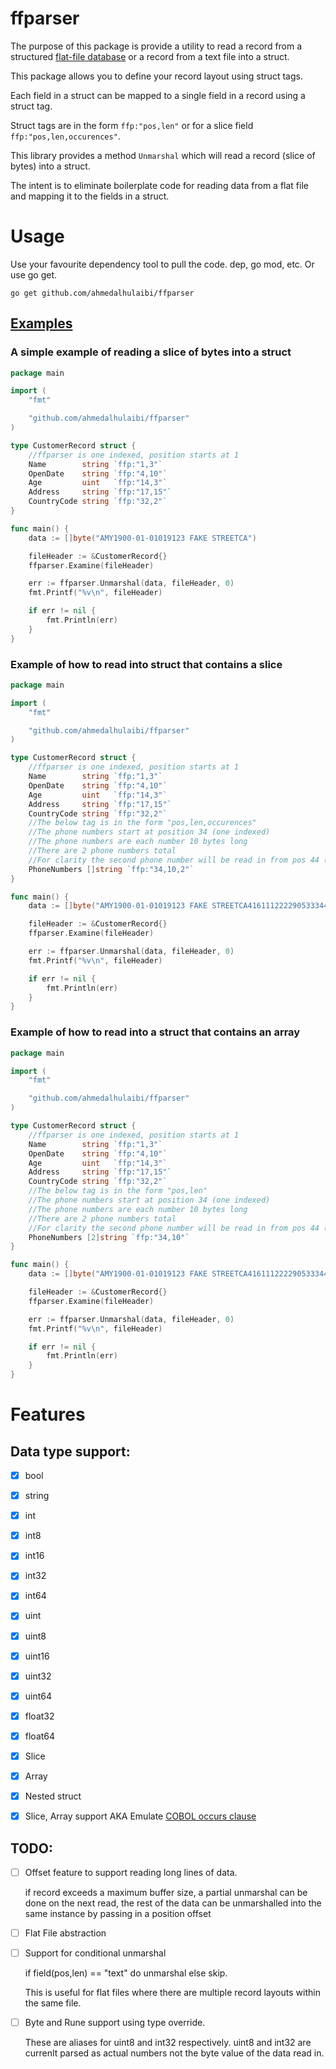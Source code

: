 # ffparser

The purpose of this package is provide a utility to read a record from a structured [flat-file database](https://en.wikipedia.org/wiki/Flat-file_database) or a record from a text file into a struct.

This package allows you to define your record layout using struct tags.

Each field in a struct can be mapped to a single field in a record using a struct tag.

Struct tags are in the form `ffp:"pos,len"` or for a slice field `ffp:"pos,len,occurences"`.

This library provides a method `Unmarshal` which will read a record (slice of bytes) into a struct.

The intent is to eliminate boilerplate code for reading data from a flat file and mapping it to the fields in a struct.


# Usage

Use your favourite dependency tool to pull the code. dep, go mod, etc. Or use go get.

`go get github.com/ahmedalhulaibi/ffparser`

## [Examples](https://github.com/ahmedalhulaibi/ffparser/tree/master/example)

### A simple example of reading a slice of bytes into a struct

```go
package main

import (
	"fmt"

	"github.com/ahmedalhulaibi/ffparser"
)

type CustomerRecord struct {
    //ffparser is one indexed, position starts at 1
	Name        string `ffp:"1,3"`
	OpenDate    string `ffp:"4,10"`
	Age         uint   `ffp:"14,3"`
	Address     string `ffp:"17,15"`
	CountryCode string `ffp:"32,2"`
}

func main() {
	data := []byte("AMY1900-01-01019123 FAKE STREETCA")

	fileHeader := &CustomerRecord{}
	ffparser.Examine(fileHeader)

	err := ffparser.Unmarshal(data, fileHeader, 0)
	fmt.Printf("%v\n", fileHeader)

	if err != nil {
		fmt.Println(err)
	}
}
```


### Example of how to read into struct that contains a slice

```go
package main

import (
	"fmt"

	"github.com/ahmedalhulaibi/ffparser"
)

type CustomerRecord struct {
    //ffparser is one indexed, position starts at 1
	Name        string `ffp:"1,3"`
	OpenDate    string `ffp:"4,10"`
	Age         uint   `ffp:"14,3"`
	Address     string `ffp:"17,15"`
	CountryCode string `ffp:"32,2"`
	//The below tag is in the form "pos,len,occurences"
	//The phone numbers start at position 34 (one indexed)
	//The phone numbers are each number 10 bytes long
	//There are 2 phone numbers total
	//For clarity the second phone number will be read in from pos 44 (one indexed)
	PhoneNumbers []string `ffp:"34,10,2"`
}

func main() {
	data := []byte("AMY1900-01-01019123 FAKE STREETCA41611122229053334444")

	fileHeader := &CustomerRecord{}
	ffparser.Examine(fileHeader)

	err := ffparser.Unmarshal(data, fileHeader, 0)
	fmt.Printf("%v\n", fileHeader)

	if err != nil {
		fmt.Println(err)
	}
}

```



### Example of how to read into a struct that contains an array

```go
package main

import (
	"fmt"

	"github.com/ahmedalhulaibi/ffparser"
)

type CustomerRecord struct {
    //ffparser is one indexed, position starts at 1
	Name        string `ffp:"1,3"`
	OpenDate    string `ffp:"4,10"`
	Age         uint   `ffp:"14,3"`
	Address     string `ffp:"17,15"`
	CountryCode string `ffp:"32,2"`
	//The below tag is in the form "pos,len"
	//The phone numbers start at position 34 (one indexed)
	//The phone numbers are each number 10 bytes long
	//There are 2 phone numbers total
	//For clarity the second phone number will be read in from pos 44 (one indexed)
	PhoneNumbers [2]string `ffp:"34,10"`
}

func main() {
	data := []byte("AMY1900-01-01019123 FAKE STREETCA41611122229053334444")

	fileHeader := &CustomerRecord{}
	ffparser.Examine(fileHeader)

	err := ffparser.Unmarshal(data, fileHeader, 0)
	fmt.Printf("%v\n", fileHeader)

	if err != nil {
		fmt.Println(err)
	}
}

```



# Features

## Data type support:
- [x] bool
- [x] string
- [x] int
- [x] int8
- [x] int16
- [x] int32
- [x] int64
- [x] uint
- [x] uint8
- [x] uint16
- [x] uint32
- [x] uint64
- [x] float32
- [x] float64
- [x] Slice
- [x] Array
- [x] Nested struct

- [x] Slice, Array support AKA Emulate [COBOL occurs clause](https://www.ibm.com/support/knowledgecenter/en/SS6SG3_4.2.0/com.ibm.entcobol.doc_4.2/PGandLR/tasks/tptbl03.htm)

## TODO:
- [ ] Offset feature to support reading long lines of data.

    if record exceeds a maximum buffer size, a partial unmarshal can be done
    on the next read, the rest of the data can be unmarshalled into the same instance by passing in a position offset

- [ ] Flat File abstraction
- [ ] Support for conditional unmarshal 
    
    if field(pos,len) == "text" do unmarshal else skip. 
    
    This is useful for flat files where there are multiple record layouts within the same file.

- [ ] Byte and Rune support using type override. 

    These are aliases for uint8 and int32 respectively. uint8 and int32 are currenlt parsed as actual numbers not the byte value of the data read in.